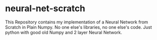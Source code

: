 # neural-net-scratch
This Repository contains my implementation of a Neural Network from Scratch in Plain Numpy. No one else's libraries, no one else's code. Just python with good old Numpy and 2 layer Neural Network.
